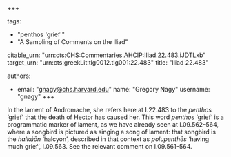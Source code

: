 +++

tags:
- "penthos &#39;grief&#39;"
- "A Sampling of Comments on the Iliad"

citable_urn: "urn:cts:CHS:Commentaries.AHCIP:Iliad.22.483.iJDTLxb"
target_urn: "urn:cts:greekLit:tlg0012.tlg001:22.483"
title: "Iliad 22.483"

authors:
- email: "gnagy@chs.harvard.edu"
  name: "Gregory Nagy"
  username: "gnagy"
+++

<p>In the lament of Andromache, she refers here at I.22.483 to the <em>penthos</em> ‘grief’ that the death of Hector has caused her. This word <em>penthos</em> ‘grief’ is a programmatic marker of lament, as we have already seen at I.09.562–564, where a songbird is pictured as singing a song of lament: that songbird is the <em>halkúōn</em> ‘halcyon’, described in that context as <em>polupenthēs</em> ‘having much grief’, I.09.563. See the relevant comment on I.09.561–564.  </p>
